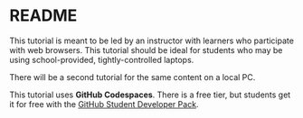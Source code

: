 # README

This tutorial is meant to be led by an instructor with learners who participate with web browsers.
This tutorial should be ideal for students who may be using school-provided, tightly-controlled laptops.

There will be a second tutorial for the same content on a local PC.

This tutorial uses **GitHub Codespaces**. There is a free tier, but students get it for free with the [GitHub Student Developer Pack](https://education.github.com/pack).
